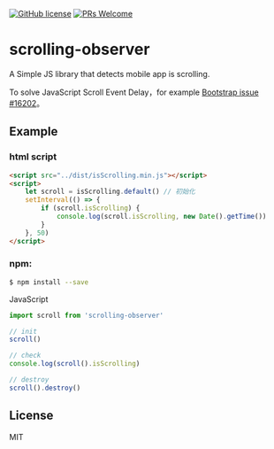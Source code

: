 [![GitHub license](https://img.shields.io/badge/license-MIT-blue.svg)](https://github.com/Leo555/isScrolling/blob/master/LICENSE)
[![PRs Welcome](https://img.shields.io/badge/PRs-welcome-brightgreen.svg)](https://github.com/Leo555/isScrolling/pulls)



# scrolling-observer

A Simple JS library that detects mobile app is scrolling.

To solve JavaScript Scroll Event Delay，for example [Bootstrap issue #16202](https://github.com/twbs/bootstrap/issues/16202)。

## Example

### html script


```html
<script src="../dist/isScrolling.min.js"></script>
<script>
    let scroll = isScrolling.default() // 初始化
    setInterval(() => {
        if (scroll.isScrolling) {
            console.log(scroll.isScrolling, new Date().getTime())
        }
    }, 50)
</script>
```

### npm: 

```sh
$ npm install --save 
```

JavaScript

```javascript
import scroll from 'scrolling-observer'

// init
scroll()

// check
console.log(scroll().isScrolling)

// destroy
scroll().destroy()
```

## License

MIT
